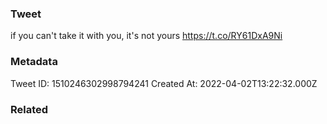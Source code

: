 ### Tweet
if you can't take it with you, it's not yours https://t.co/RY61DxA9Ni

### Metadata
Tweet ID: 1510246302998794241
Created At: 2022-04-02T13:22:32.000Z

### Related

